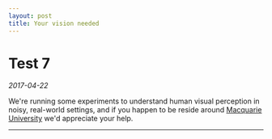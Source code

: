 ```yaml
---
layout: post
title: Your vision needed
---
```


# Test 7
*2017-04-22*

We're running some experiments to understand human visual perception in noisy, real-world settings, and if you happen to be reside around [Macquarie University](ww.mq.edu.au) we'd appreciate your help.

---------------------------------------------------------------------------------